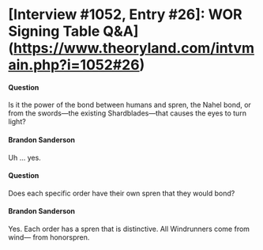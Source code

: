 # [Interview #1052, Entry #26]: WOR Signing Table Q&A](https://www.theoryland.com/intvmain.php?i=1052#26)

#### Question

Is it the power of the bond between humans and spren, the Nahel bond, or from the swords—the existing Shardblades—that causes the eyes to turn light?

#### Brandon Sanderson

Uh ... yes.

#### Question

Does each specific order have their own spren that they would bond?

#### Brandon Sanderson

Yes. Each order has a spren that is distinctive. All Windrunners come from wind— from honorspren.

